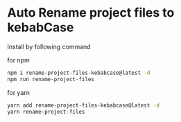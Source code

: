 # Auto Rename project files to kebabCase

Install by following command

for npm

```sh
npm i rename-project-files-kebabcase@latest -d
npm run rename-project-files
```

for yarn

```sh
yarn add rename-project-files-kebabcase@latest -d
yarn rename-project-files
```
